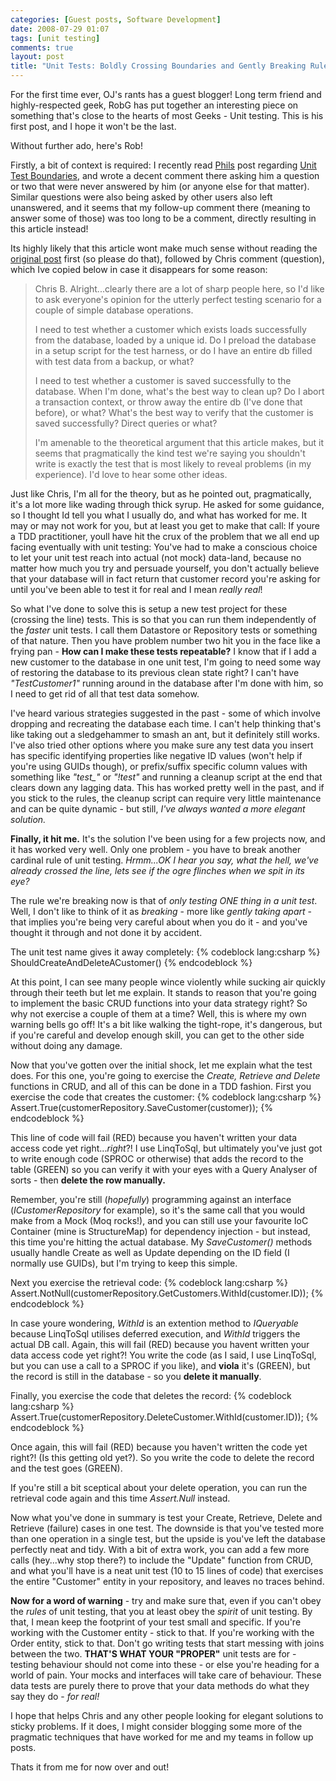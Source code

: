 ```yaml
---
categories: [Guest posts, Software Development]
date: 2008-07-29 01:07
tags: [unit testing]
comments: true
layout: post
title: "Unit Tests: Boldly Crossing Boundaries and Gently Breaking Rules"
---
```

For the first time ever, OJ's rants has a guest blogger! Long term friend and highly-respected geek, RobG has put together an interesting piece on something that's close to the hearts of most Geeks - Unit testing. This is his first post, and I hope it won't be the last.

Without further ado, here's Rob!

<!--more-->

Firstly, a bit of context is required: I recently read <a href="http://haacked.com/">Phils</a> post regarding <a href="http://haacked.com/archive/posts/unit-test-boundaries.aspx">Unit Test Boundaries</a>, and wrote a decent comment there asking him a question or two that were never answered by him (or anyone else for that matter). Similar questions were also being asked by other users also left unanswered, and it seems that my follow-up comment there (meaning to answer some of those) was too long to be a comment, directly resulting in this article instead!

Its highly likely that this article wont make much sense without reading the <a href="http://haacked.com/archive/posts/unit-test-boundaries.aspx">original post</a> first (so please do that), followed by Chris comment (question), which Ive copied below in case it disappears for some reason:
<blockquote cite="Chris B.">Chris B.
Alright...clearly there are a lot of sharp people here, so I'd like to ask everyone's opinion for the utterly perfect testing scenario for a couple of simple database operations.

I need to test whether a customer which exists loads successfully from the database, loaded by a unique id. Do I preload the database in a setup script for the test harness, or do I have an entire db filled with test data from a backup, or what?

I need to test whether a customer is saved successfully to the database. When I'm done, what's the best way to clean up? Do I abort a transaction context, or throw away the entire db (I've done that before), or what? What's the best way to verify that the customer is saved successfully? Direct queries or what?

I'm amenable to the theoretical argument that this article makes, but it seems that pragmatically the kind test we're saying you shouldn't write is exactly the test that is most likely to reveal problems (in my experience). I'd love to hear some other ideas.</blockquote>
Just like Chris, I'm all for the theory, but as he pointed out, pragmatically, it's a lot more like wading through thick syrup. He asked for some guidance, so I thought Id tell you what I usually do, and what has worked for me. It may or may not work for you, but at least you get to make that call: If youre a TDD practitioner, youll have hit the crux of the problem that we all end up facing eventually with unit testing: You've had to make a conscious choice to let your unit test reach into actual (not mock) data-land, because no matter how much you try and persuade yourself, you don't actually believe that your database will in fact return that customer record you're asking for until you've been able to test it for real  and I mean <em>really real</em>!

So what I've done to solve this is setup a new test project for these (crossing the line) tests. This is so that you can run them independently of the <em>faster</em> unit tests. I call them Datastore or Repository tests or something of that nature. Then you have problem number two hit you in the face like a frying pan - <strong>How can I make these tests repeatable?</strong> I know that if I add a new customer to the database in one unit test, I'm going to need some way of restoring the database to its previous clean state right? I can't have <em>"TestCustomer1"</em> running around in the database after I'm done with him, so I need to get rid of all that test data somehow.

I've heard various strategies suggested in the past - some of which involve dropping and recreating the database each time. I can't help thinking that's like taking out a sledgehammer to smash an ant, but it definitely still works. I've also tried other options where you make sure any test data you insert has specific identifying properties like negative ID values (won't help if you're using GUIDs though), or prefix/suffix specific column values with something like <em>"test_"</em> or <em>"!test"</em> and running a cleanup script at the end that clears down any lagging data. This has worked pretty well in the past, and if you stick to the rules, the cleanup script can require very little maintenance and can be quite dynamic - but still, <em>I've always wanted a more elegant solution.</em>

<strong>Finally, it hit me.</strong> It's the solution I've been using for a few projects now, and it has worked very well. Only one problem - you have to break another cardinal rule of unit testing. <em>Hrmm...OK I hear you say, what the hell, we've already crossed the line, lets see if the ogre flinches when we spit in its eye?</em>

The rule we're breaking now is that of <em>only testing ONE thing in a unit test</em>. Well, I don't like to think of it as <em>breaking</em> - more like <em>gently taking apart</em> - that implies you're being very careful about when you do it - and you've thought it through and not done it by accident.

The unit test name gives it away completely:
{% codeblock lang:csharp %}
ShouldCreateAndDeleteACustomer()
{% endcodeblock %}


At this point, I can see many people wince violently while sucking air quickly through their teeth  but let me explain. It stands to reason that you're going to implement the basic CRUD functions into your data strategy right? So why not exercise a couple of them at a time? Well, this is where my own warning bells go off! It's a bit like walking the tight-rope, it's dangerous, but if you're careful and develop enough skill, you can get to the other side without doing any damage.

Now that you've gotten over the initial shock, let me explain what the test does. For this one, you're going to exercise the <em>Create, Retrieve and Delete</em> functions in CRUD, and all of this can be done in a TDD fashion. First you exercise the code that creates the customer:
{% codeblock lang:csharp %}
Assert.True(customerRepository.SaveCustomer(customer));
{% endcodeblock %}


This line of code will fail (RED) because you haven't written your data access code yet right...<em>right</em>?! I use LinqToSql, but ultimately you've just got to write enough code (SPROC or otherwise) that adds the record to the table (GREEN) so you can verify it with your eyes with a Query Analyser of sorts - then <strong>delete the row manually.</strong>

Remember, you're still (<em>hopefully</em>) programming against an interface (<em>ICustomerRepository</em> for example), so it's the same call that you would make from a Mock (Moq rocks!), and you can still use your favourite IoC Container (mine is StructureMap) for dependency injection - but instead, this time you're hitting the actual database. My <em>SaveCustomer()</em> methods usually handle Create as well as Update depending on the ID field (I normally use GUIDs), but I'm trying to keep this simple.

Next you exercise the retrieval code:
{% codeblock lang:csharp %}
Assert.NotNull(customerRepository.GetCustomers.WithId(customer.ID));
{% endcodeblock %}


In case youre wondering, <em>WithId</em> is an extention method to <em>IQueryable</em> because LinqToSql utilises deferred execution, and <em>WithId</em> triggers the actual DB call.
Again, this will fail (RED) because you havent written your data access code yet right?! You write the code (as I said, I use LinqToSql, but you can use a call to a SPROC if you like), and <strong>viola</strong> it's (GREEN), but the record is still in the database - so you <strong>delete it manually</strong>.

Finally, you exercise the code that deletes the record:
{% codeblock lang:csharp %}
Assert.True(customerRepository.DeleteCustomer.WithId(customer.ID));
{% endcodeblock %}


Once again, this will fail (RED) because you haven't written the code yet right?! (Is this getting old yet?). So you write the code to delete the record and the test goes (GREEN).

If you're still a bit sceptical about your delete operation, you can run the retrieval code again and this time <em>Assert.Null</em> instead.

Now what you've done in summary is test your Create, Retrieve, Delete and Retrieve (failure) cases in one test. The downside is that you've tested more than one operation in a single test, but the upside is you've left the database perfectly neat and tidy. With a bit of extra work, you can add a few more calls (hey...why stop there?) to include the "Update" function from CRUD, and what you'll have is a neat unit test (10 to 15 lines of code) that exercises the entire "Customer" entity in your repository, and leaves no traces behind.

<strong>Now for a word of warning</strong> - try and make sure that, even if you can't obey the <em>rules</em> of unit testing, that you at least obey the <em>spirit</em> of unit testing. By that, I mean keep the footprint of your test small and specific. If you're working with the Customer entity - stick to that. If you're working with the Order entity, stick to that. Don't go writing tests that start messing with joins between the two. <strong>THAT'S WHAT YOUR "PROPER"</strong> unit tests are for - testing behaviour should not come into these - or else you're heading for a world of pain. Your mocks and interfaces will take care of behaviour. These data tests are purely there to prove that your data methods do what they say they do - <em>for real!</em>

I hope that helps Chris and any other people looking for elegant solutions to sticky problems. If it does, I might consider blogging some more of the pragmatic techniques that have worked for me and my teams in follow up posts.

Thats it from me for now  over and out!
